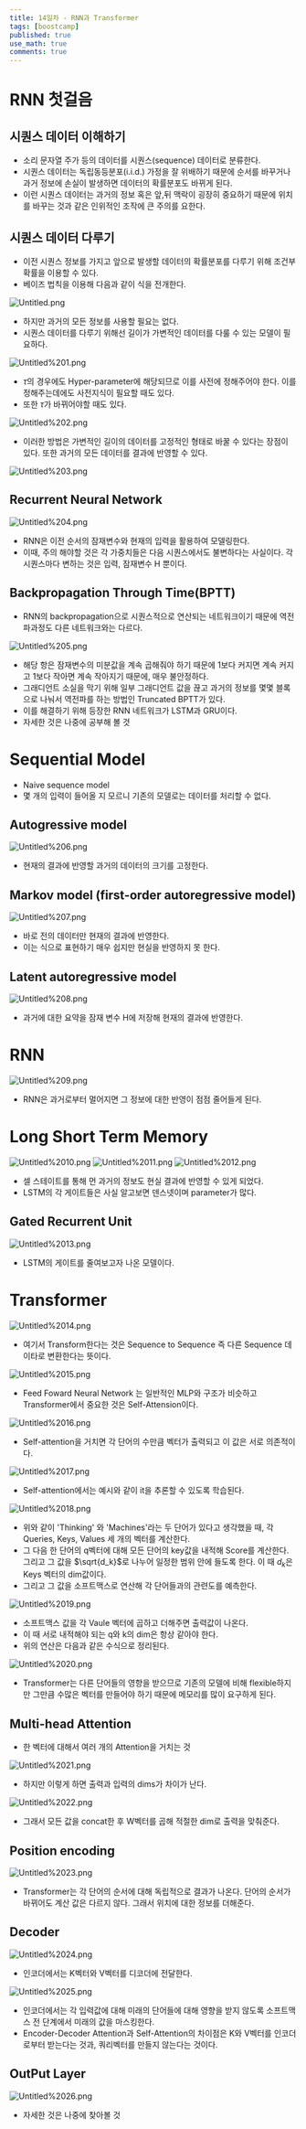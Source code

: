 ```yaml
---
title: 14일차 - RNN과 Transformer
tags: [boostcamp]
published: true
use_math: true
comments: true
---
```


# RNN 첫걸음

## 시퀀스 데이터 이해하기

- 소리 문자열 주가 등의 데이터를 시퀀스(sequence) 데이터로 분류한다.
- 시퀀스 데이터는 독립동등분포(i.i.d.) 가정을 잘 위배하기 때문에 순서를 바꾸거나 과거 정보에 손실이 발생하면 데이터의 확률분포도 바뀌게 된다.
- 이런 시퀀스 데이터는 과거의 정보 혹은 앞,뒤 맥락이 굉장히 중요하기 때문에 위치를 바꾸는 것과 같은 인위적인 조작에 큰 주의를 요한다.

## 시퀀스 데이터 다루기

- 이전 시퀀스 정보를 가지고 앞으로 발생할 데이터의 확률분포를 다루기 위해 조건부확률을 이용할 수 있다.
- 베이즈 법칙을 이용해 다음과 같이 식을 전개한다.

![Untitled.png](/images/2021-02-05/028/Untitled.png)
- 하지만 과거의 모든 정보를 사용할 필요는 없다.
- 시퀀스 데이터를 다루기 위해선 길이가 가변적인 데이터를 다룰 수 있는 모델이 필요하다.

![Untitled%201.png](/images/2021-02-05/028/Untitled%201.png)
- $\tau$의 경우에도 Hyper-parameter에 해당되므로 이를 사전에 정해주어야 한다. 이를 정해주는데에도 사전지식이 필요할 때도 있다.
- 또한 $\tau$가 바뀌어야할 때도 있다.

![Untitled%202.png](/images/2021-02-05/028/Untitled%202.png)
- 이러한 방법은 가변적인 길이의 데이터를 고정적인 형태로 바꿀 수 있다는 장점이 있다. 또한 과거의 모든 데이터를 결과에 반영할 수 있다.

![Untitled%203.png](/images/2021-02-05/028/Untitled%203.png)
## Recurrent Neural Network

![Untitled%204.png](/images/2021-02-05/028/Untitled%204.png)
- RNN은 이전 순서의 잠재변수와 현재의 입력을 활용하여 모델링한다.
- 이때, 주의 해야할 것은 각 가중치들은 다음 시퀀스에서도 불변하다는 사실이다. 각 시퀀스마다 변하는 것은 입력, 잠재변수 H 뿐이다.

## Backpropagation Through Time(BPTT)

- RNN의 backpropagation으로 시퀀스적으로 연산되는 네트워크이기 때문에 역전파과정도 다른 네트워크와는 다르다.

![Untitled%205.png](/images/2021-02-05/028/Untitled%205.png)
- 해당 항은 잠재변수의 미분값을 계속 곱해줘야 하기 때문에 1보다 커지면 계속 커지고 1보다 작아면 계속 작아지기 때문에, 매우 불안정하다.
- 그래디언트 소실을 막기 위해 일부 그래디언트 값을 끊고 과거의 정보를 몇몇 블록으로 나눠서 역전파를 하는 방법인 Truncated BPTT가 있다.
- 이를 해결하기 위해 등장한 RNN 네트워크가 LSTM과 GRU이다.
- 자세한 것은 나중에 공부해 볼 것

# Sequential Model

- Naive sequence model
- 몇 개의 입력이 들어올 지 모르니 기존의 모델로는 데이터를 처리할 수 없다.

## Autogressive model

![Untitled%206.png](/images/2021-02-05/028/Untitled%206.png)
- 현재의 결과에 반영할 과거의 데이터의 크기를 고정한다.

## Markov model (first-order autoregressive model)

![Untitled%207.png](/images/2021-02-05/028/Untitled%207.png)
- 바로 전의 데이터만 현재의 결과에 반영한다.
- 이는 식으로 표현하기 매우 쉽지만 현실을 반영하지 못 한다.

## Latent autoregressive model

![Untitled%208.png](/images/2021-02-05/028/Untitled%208.png)
- 과거에 대한 요약을 잠재 변수 H에 저장해 현재의 결과에 반영한다.

# RNN

![Untitled%209.png](/images/2021-02-05/028/Untitled%209.png)
- RNN은 과거로부터 멀어지면 그 정보에 대한 반영이 점점 줄어들게 된다.

# Long Short Term Memory

![Untitled%2010.png](/images/2021-02-05/028/Untitled%2010.png)
![Untitled%2011.png](/images/2021-02-05/028/Untitled%2011.png)
![Untitled%2012.png](/images/2021-02-05/028/Untitled%2012.png)
- 셀 스테이트를 통해 먼 과거의 정보도 현실 결과에 반영할 수 있게 되었다.
- LSTM의 각 게이트들은 사실 알고보면 덴스넷이며 parameter가 많다.

## Gated Recurrent Unit

![Untitled%2013.png](/images/2021-02-05/028/Untitled%2013.png)
- LSTM의 게이트를 줄여보고자 나온 모델이다.

# Transformer

![Untitled%2014.png](/images/2021-02-05/028/Untitled%2014.png)
- 여기서 Transform한다는 것은 Sequence to Sequence 즉 다른 Sequence 데이타로 변환한다는 뜻이다.

![Untitled%2015.png](/images/2021-02-05/028/Untitled%2015.png)
- Feed Foward Neural Network 는 일반적인 MLP와 구조가 비슷하고 Transformer에서 중요한 것은 Self-Attension이다.

![Untitled%2016.png](/images/2021-02-05/028/Untitled%2016.png)
- Self-attention을 거치면 각 단어의 수만큼 벡터가 출력되고 이 값은 서로 의존적이다.

![Untitled%2017.png](/images/2021-02-05/028/Untitled%2017.png)
- Self-attention에서는 예시와 같이 it을 추론할 수 있도록 학습된다.

![Untitled%2018.png](/images/2021-02-05/028/Untitled%2018.png)
- 위와 같이 'Thinking' 와 'Machines'라는 두 단어가 있다고 생각했을 때, 각 Queries, Keys, Values 세 개의 벡터를 계산한다.
- 그 다음 한 단어의 q벡터에 대해 모든 단어의 key값을 내적해 Score를 계산한다. 그리고 그 값을 $\sqrt{d_k}$로 나누어 일정한 범위 안에 들도록 한다. 이 때 ${d_k}$은 Keys 벡터의 dim값이다.
- 그리고 그 값을 소프트맥스로 연산해 각 단어들과의 관련도를 예측한다.

![Untitled%2019.png](/images/2021-02-05/028/Untitled%2019.png)
- 소프트맥스 값을 각 Vaule 벡터에 곱하고 더해주면 출력값이 나온다.
- 이 때 서로 내적해야 되는 q와 k의 dim은 항상 같아야 한다.
- 위의 연산은 다음과 같은 수식으로 정리된다.

![Untitled%2020.png](/images/2021-02-05/028/Untitled%2020.png)
- Transformer는 다른 단어들의 영향을 받으므로 기존의 모델에 비해 flexible하지만 그만큼 수많은 벡터를 만들어야 하기 때문에 메모리를 많이 요구하게 된다.

## Multi-head Attention

- 한 벡터에 대해서 여러 개의 Attention을 거치는 것

![Untitled%2021.png](/images/2021-02-05/028/Untitled%2021.png)
- 하지만 이렇게 하면 출력과 입력의 dims가 차이가 난다.

![Untitled%2022.png](/images/2021-02-05/028/Untitled%2022.png)
- 그래서 모든 값을 concat한 후 W벡터를 곱해 적절한 dim로 출력을 맞춰준다.

## Position encoding

![Untitled%2023.png](/images/2021-02-05/028/Untitled%2023.png)
- Transformer는 각 단어의 순서에 대해 독립적으로 결과가 나온다. 단어의 순서가 바뀌어도 계산 값은 다르지 않다. 그래서 위치에 대한 정보를 더해준다.

## Decoder

![Untitled%2024.png](/images/2021-02-05/028/Untitled%2024.png)
- 인코더에서는 K벡터와 V벡터를 디코더에 전달한다.

![Untitled%2025.png](/images/2021-02-05/028/Untitled%2025.png)
- 인코더에서는 각 입력값에 대해 미래의 단어들에 대해 영향을 받지 않도록 소프트맥스 전 단계에서 미래의 값을 마스킹한다.
- Encoder-Decoder Attention과 Self-Attention의 차이점은 K와 V벡터를 인코더로부터 받는다는 것과, 쿼리벡터를 만들지 않는다는 것이다.

## OutPut Layer

![Untitled%2026.png](/images/2021-02-05/028/Untitled%2026.png)
- 자세한 것은 나중에 찾아볼 것
